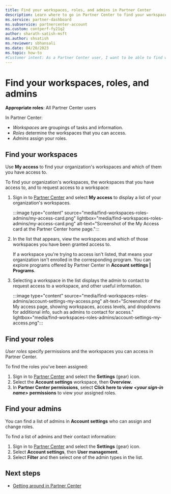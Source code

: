 ```yaml
---
title: Find your workspaces, roles, and admins in Partner Center
description: Learn where to go in Partner Center to find your workspaces, the roles you've been assigned, and your admins.
ms.service: partner-dashboard
ms.subservice: partnercenter-account
ms.custom: contperf-fy21q2
author: sharath-satish-msft
ms.author: shsatish
ms.reviewer: sbhansali
ms.date: 04/20/2023
ms.topic: how-to
#Customer intent: As a Partner Center user, I want to be able to find which workspaces and roles I have been assigned so that I can understand what I can see in Partner Center and what I can do. I also want to know who my admins are so I can request changes to my permissions when needed.
---
```

# Find your workspaces, roles, and admins

**Appropriate roles**: All Partner Center users

In Partner Center:

- *Workspaces* are groupings of tasks and information.
- *Roles* determine the workspaces that you can access.
- *Admins* assign your roles.

## Find your workspaces

Use **My access** to find your organization's workspaces and which of them you have access to.

To find your organization's workspaces, the workspaces that you have access to, and to request access to a workspace:

1. Sign in to [Partner Center](https://partner.microsoft.com/dashboard/home) and select **My access** to display a list of your organization's workspaces.

   :::image type="content" source="media/find-workspaces-roles-admins/my-access-card.png" lightbox="media/find-workspaces-roles-admins/my-access-card.png"  alt-text="Screenshot of the My Access card at the Partner Center home page.":::

1. In the list that appears, view the workspaces and which of those workspaces you have been granted access to.

   If a workspace you're trying to access isn't listed, that means your organization isn't enrolled in the corresponding program. You can explore programs offered by Partner Center in **Account settings | Programs**.

1. Selecting a workspace in the list displays the admin to contact to request access to a workspace, and other useful information.

   :::image type="content" source="media/find-workspaces-roles-admins/account-settings-my-access.png" alt-text="Screenshot of the My access page, showing workspaces, access levels, and dropdowns for additional info, such as admins to contact for access." lightbox="media/find-workspaces-roles-admins/account-settings-my-access.png":::

## Find your roles

*User roles* specify permissions and the workspaces you can access in Partner Center.

To find the roles you've been assigned:

1. Sign in to [Partner Center](https://partner.microsoft.com/dashboard/home) and select the **Settings** (gear) icon.
1. Select the **Account settings** workspace, then **Overview**.
1. In **Partner Center permissions**, select **Click here to view** ***\<your sign-in name\>*** **permissions** to view your assigned roles.

## Find your admins

You can find a list of admins in **Account settings** who can assign and change roles.

To find a list of admins and their contact information:

1. Sign in to [Partner Center](https://partner.microsoft.com/dashboard/home) and select the **Settings** (gear) icon.
1. Select **Account settings**, then **User management**.
1. Select **Filter** and then select one of the admin types in the list.

## Next steps

- [Getting around in Partner Center](./get-around-partner-center.md)

